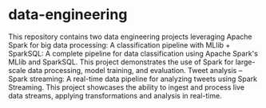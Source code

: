 # data-engineering
 This repository contains two data engineering projects leveraging Apache Spark for big data processing:  A classification pipeline with MLlib + SparkSQL: A complete pipeline for data classification using Apache Spark's MLlib and SparkSQL. This project demonstrates the use of Spark for large-scale data processing, model training, and evaluation.  Tweet analysis – Spark streaming: A real-time data pipeline for analyzing tweets using Spark Streaming. This project showcases the ability to ingest and process live data streams, applying transformations and analysis in real-time.
